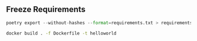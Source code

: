 ## Freeze Requirements
```python
poetry export --without-hashes --format=requirements.txt > requirements.txt
```

```bash
docker build . -f Dockerfile -t helloworld
```